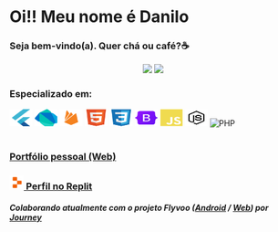 <h1>Oi!! Meu nome é Danilo</h1>
<h3> Seja bem-vindo(a). Quer chá ou café?☕</h3>

<div align="center">
  <picture>
    <img src="https://github-readme-stats.vercel.app/api?username=oculosdanilo&show_icons=true&theme=midnight-purple" />
  </picture>
  <picture>
    <img src="https://github-readme-stats.vercel.app/api/top-langs/?username=oculosdanilo&layout=compact&theme=midnight-purple" width="355px" />
  </picture>
</div>

<h3>Especializado em:</h3>
<div>
  <img alt="Flutter" height="30" width="40" src="https://raw.githubusercontent.com/devicons/devicon/master/icons/flutter/flutter-original.svg">
  <img alt="Dart" height="30" width="40" src="https://raw.githubusercontent.com/devicons/devicon/master/icons/dart/dart-original.svg">
  <img alt="Firebase" height="30" width="40" src="https://raw.githubusercontent.com/devicons/devicon/master/icons/firebase/firebase-plain.svg">
  <img alt="HTML" height="30" width="40" src="https://raw.githubusercontent.com/devicons/devicon/master/icons/html5/html5-original.svg">
  <img alt="CSS" height="30" width="40" src="https://raw.githubusercontent.com/devicons/devicon/master/icons/css3/css3-original.svg">
  <img alt="Bootstrap" height="30" width="40" src="https://raw.githubusercontent.com/devicons/devicon/master/icons/bootstrap/bootstrap-original.svg">
  <img alt="JavaScript" height="30" width="40" src="https://raw.githubusercontent.com/devicons/devicon/master/icons/javascript/javascript-plain.svg">
  <img alt="Node.js" height="30" width="40" src="https://raw.githubusercontent.com/vorillaz/devicons/master/!SVG/nodejs_small.svg">
  <img alt="PHP" height="30" width="40" src="https://cdn.jsdelivr.net/gh/devicons/devicon/icons/php/php-original.svg" />
</div></br>


<h3><a href="https://etec199-danilolima.xp3.biz/" target="_blank">Portfólio pessoal (Web)</a></h3>
<h3><a href="https://replit.com/@oculosdanilo" target="_blank"><img alt="Replit" src="./replit.png" width="25">&nbsp;Perfil no Replit</a></h3>
<h5>Colaborando atualmente com o projeto Flyvoo (<a href="https://github.com/journey-etecct/flyvoo-app">Android</a> / <a href="https://github.com/journey-etecct/flyvoo-web">Web</a>) por <a href="https://github.com/journey-etecct">Journey</a></h5>


<!--
**oculosdanilo/oculosdanilo** is a ✨ _special_ ✨ repository because its `README.md` (this file) appears on your GitHub profile.

Here are some ideas to get you started:

- 🔭 I’m currently working on ...
- 🌱 I’m currently learning ...
- 👯 I’m looking to collaborate on ...
- 🤔 I’m looking for help with ...
- 💬 Ask me about ...
- 📫 How to reach me: ...
- 😄 Pronouns: ...
- ⚡ Fun fact: ...
-->
